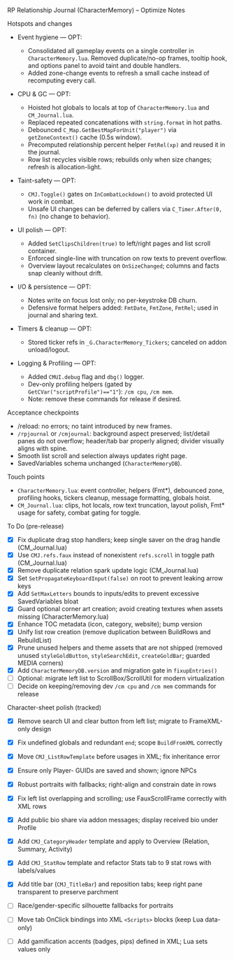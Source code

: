 RP Relationship Journal (CharacterMemory) – Optimize Notes

Hotspots and changes

- Event hygiene — OPT:
  - Consolidated all gameplay events on a single controller in `CharacterMemory.lua`. Removed duplicate/no-op frames, tooltip hook, and options panel to avoid taint and double handlers.
  - Added zone-change events to refresh a small cache instead of recomputing every call.

- CPU & GC — OPT:
  - Hoisted hot globals to locals at top of `CharacterMemory.lua` and `CM_Journal.lua`.
  - Replaced repeated concatenations with `string.format` in hot paths.
  - Debounced `C_Map.GetBestMapForUnit("player")` via `getZoneContext()` cache (0.5s window).
  - Precomputed relationship percent helper `FmtRel(xp)` and reused it in the journal.
  - Row list recycles visible rows; rebuilds only when size changes; refresh is allocation-light.

- Taint-safety — OPT:
  - `CMJ.Toggle()` gates on `InCombatLockdown()` to avoid protected UI work in combat.
  - Unsafe UI changes can be deferred by callers via `C_Timer.After(0, fn)` (no change to behavior).

- UI polish — OPT:
  - Added `SetClipsChildren(true)` to left/right pages and list scroll container.
  - Enforced single-line with truncation on row texts to prevent overflow.
  - Overview layout recalculates on `OnSizeChanged`; columns and facts snap cleanly without drift.

- I/O & persistence — OPT:
  - Notes write on focus lost only; no per-keystroke DB churn.
  - Defensive format helpers added: `FmtDate`, `FmtZone`, `FmtRel`; used in journal and sharing text.

- Timers & cleanup — OPT:
  - Stored ticker refs in `_G.CharacterMemory_Tickers`; canceled on addon unload/logout.

- Logging & Profiling — OPT:
  - Added `CMUI.debug` flag and `dbg()` logger.
  - Dev-only profiling helpers (gated by `GetCVar("scriptProfile")=="1"`): `/cm cpu`, `/cm mem`.
  - Note: remove these commands for release if desired.

Acceptance checkpoints

- /reload: no errors; no taint introduced by new frames.
- `/rpjournal` or `/cmjournal`: background aspect preserved; list/detail panes do not overflow; header/tab bar properly aligned; divider visually aligns with spine.
- Smooth list scroll and selection always updates right page.
- SavedVariables schema unchanged (`CharacterMemoryDB`).

Touch points

- `CharacterMemory.lua`: event controller, helpers (Fmt*), debounced zone, profiling hooks, tickers cleanup, message formatting, globals hoist.
- `CM_Journal.lua`: clips, hot locals, row text truncation, layout polish, Fmt* usage for safety, combat gating for toggle.


To Do (pre-release)

- [x] Fix duplicate drag stop handlers; keep single saver on the drag handle (CM_Journal.lua)
- [x] Use `CMJ.refs.faux` instead of nonexistent `refs.scroll` in toggle path (CM_Journal.lua)
- [x] Remove duplicate relation spark update logic (CM_Journal.lua)
- [x] Set `SetPropagateKeyboardInput(false)` on root to prevent leaking arrow keys
- [x] Add `SetMaxLetters` bounds to inputs/edits to prevent excessive SavedVariables bloat
- [x] Guard optional corner art creation; avoid creating textures when assets missing (CharacterMemory.lua)
- [x] Enhance TOC metadata (icon, category, website); bump version
- [x] Unify list row creation (remove duplication between BuildRows and RebuildList)
- [x] Prune unused helpers and theme assets that are not shipped (removed unused `styleGoldButton`, `styleSearchEdit`, `createGoldBar`; guarded MEDIA corners)
- [x] Add `CharacterMemoryDB.version` and migration gate in `fixupEntries()`
- [ ] Optional: migrate left list to ScrollBox/ScrollUtil for modern virtualization
- [ ] Decide on keeping/removing dev `/cm cpu` and `/cm mem` commands for release

Character-sheet polish (tracked)

- [x] Remove search UI and clear button from left list; migrate to FrameXML-only design
- [x] Fix undefined globals and redundant `end`; scope `BuildFromXML` correctly
- [x] Move `CMJ_ListRowTemplate` before usages in XML; fix inheritance error
- [x] Ensure only Player- GUIDs are saved and shown; ignore NPCs
- [x] Robust portraits with fallbacks; right-align and constrain date in rows
- [x] Fix left list overlapping and scrolling; use FauxScrollFrame correctly with XML rows
- [x] Add public bio share via addon messages; display received bio under Profile
- [x] Add `CMJ_CategoryHeader` template and apply to Overview (Relation, Summary, Activity)
- [x] Add `CMJ_StatRow` template and refactor Stats tab to 9 stat rows with labels/values
- [x] Add title bar (`CMJ_TitleBar`) and reposition tabs; keep right pane transparent to preserve parchment
- [ ] Race/gender-specific silhouette fallbacks for portraits
- [ ] Move tab OnClick bindings into XML `<Scripts>` blocks (keep Lua data-only)
- [ ] Add gamification accents (badges, pips) defined in XML; Lua sets values only

